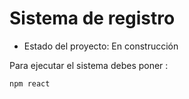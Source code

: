 <h1> Sistema de registro </h1>

- Estado del proyecto: En construcción

 Para ejecutar el sistema debes poner :

 ```npm react```
